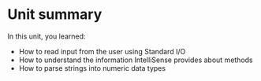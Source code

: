 # Unit summary

In this unit, you learned:

-   How to read input from the user using Standard I/O
-   How to understand the information IntelliSense provides about methods
-   How to parse strings into numeric data types